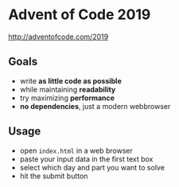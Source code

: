 # Advent of Code 2019
http://adventofcode.com/2019

## Goals

* write **as little code as possible**
* while maintaining **readability**
* try maximizing **performance**
* **no dependencies**, just a modern webbrowser

## Usage

* open `index.html` in a web browser
* paste your input data in the first text box
* select which day and part you want to solve
* hit the submit button